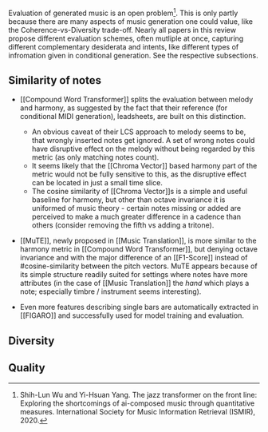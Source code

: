 
Evaluation of generated music is an open problem[^35]. This is only partly because there are many aspects of music generation one could value, like the Coherence-vs-Diversity trade-off. Nearly all papers in this review propose different evaluation schemes, often mutliple at once, capturing different complementary desiderata and intents, like different types of infromation given in conditional generation. See the respective subsections.

## Similarity of notes

- [[Compound Word Transformer]] splits the evaluation between melody and harmony, as suggested by the fact that their reference (for conditional MIDI generation), leadsheets, are built on this distinction. 
	- An obvious caveat of their LCS approach to melody seems to be, that wrongly inserted notes get ignored. A set of wrong notes could have disruptive effect on the melody without being regarded by this metric (as only matching notes count).
	- It seems likely that the [[Chroma Vector]] based harmony part of the metric would not be fully sensitive to this, as the disruptive effect can be located in just a small time slice. 
	- The cosine similarity of [[Chroma Vector]]s is a simple and useful baseline for harmony, but other than octave invariance it is uniformed of music theory - certain notes missing or added are perceived to make a much greater difference in a cadence than others (consider removing the fifth vs adding a tritone).

- [[MuTE]], newly proposed in [[Music Translation]], is more similar to the harmony metric in [[Compound Word Transformer]], but denying octave invariance and with the major difference of an [[F1-Score]] instead of #cosine-similarity between the pitch vectors. MuTE appears because of its simple structure readily suited for settings where notes have more attributes (in the case of [[Music Translation]] the *hand* which plays a note; especially timbre / instrument seems interesting).

- Even more features describing single bars are automatically extracted in [[FIGARO]] and successfully used for model training and evaluation.


## Diversity

## Quality



[^35]: Shih-Lun Wu and Yi-Hsuan Yang. The jazz transformer on the front line: Exploring the shortcomings of ai-composed music through quantitative measures. International Society for Music Information Retrieval (ISMIR), 2020.
